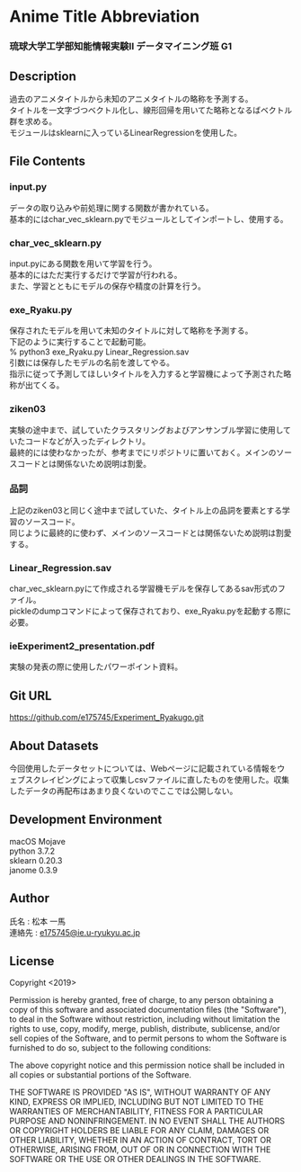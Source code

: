 # Anime Title Abbreviation

### 琉球大学工学部知能情報実験Ⅱ データマイニング班 G1
## Description
過去のアニメタイトルから未知のアニメタイトルの略称を予測する。  
タイトルを一文字づつベクトル化し、線形回帰を用いてた略称となるばベクトル群を求める。  
モジュールはsklearnに入っているLinearRegressionを使用した。  

## File Contents
### input.py
データの取り込みや前処理に関する関数が書かれている。  
基本的にはchar_vec_sklearn.pyでモジュールとしてインポートし、使用する。

### char_vec_sklearn.py
input.pyにある関数を用いて学習を行う。  
基本的にはただ実行するだけで学習が行われる。  
また、学習とともにモデルの保存や精度の計算を行う。  

### exe_Ryaku.py
保存されたモデルを用いて未知のタイトルに対して略称を予測する。  
下記のように実行することで起動可能。  
% python3 exe_Ryaku.py Linear_Regression.sav  
引数には保存したモデルの名前を渡してやる。  
指示に従って予測してほしいタイトルを入力すると学習機によって予測された略称が出てくる。  

### ziken03
実験の途中まで、試していたクラスタリングおよびアンサンブル学習に使用していたコードなどが入ったディレクトリ。  
最終的には使わなかったが、参考までにリポジトリに置いておく。メインのソースコードとは関係ないため説明は割愛。  

### 品詞
上記のziken03と同じく途中まで試していた、タイトル上の品詞を要素とする学習のソースコード。  
同じように最終的に使わず、メインのソースコードとは関係ないため説明は割愛する。  

### Linear_Regression.sav 
char_vec_sklearn.pyにて作成される学習機モデルを保存してあるsav形式のファイル。  
pickleのdumpコマンドによって保存されており、exe_Ryaku.pyを起動する際に必要。  

### ieExperiment2_presentation.pdf
実験の発表の際に使用したパワーポイント資料。  

## Git URL
https://github.com/e175745/Experiment_Ryakugo.git

## About Datasets
今回使用したデータセットについては、Webページに記載されている情報をウェブスクレイピングによって収集しcsvファイルに直したものを使用した。収集したデータの再配布はあまり良くないのでここでは公開しない。

## Development Environment
macOS Mojave  
python 3.7.2  
sklearn 0.20.3  
janome 0.3.9  

## Author
氏名 : 松本 一馬  
連絡先 : e175745@ie.u-ryukyu.ac.jp  

## License
Copyright <2019> <Matsumoto Kazuma>

Permission is hereby granted, free of charge, to any person obtaining a copy of this software and associated documentation files (the "Software"), to deal in the Software without restriction, including without limitation the rights to use, copy, modify, merge, publish, distribute, sublicense, and/or sell copies of the Software, and to permit persons to whom the Software is furnished to do so, subject to the following conditions:

The above copyright notice and this permission notice shall be included in all copies or substantial portions of the Software.

THE SOFTWARE IS PROVIDED "AS IS", WITHOUT WARRANTY OF ANY KIND, EXPRESS OR IMPLIED, INCLUDING BUT NOT LIMITED TO THE WARRANTIES OF MERCHANTABILITY, FITNESS FOR A PARTICULAR PURPOSE AND NONINFRINGEMENT. IN NO EVENT SHALL THE AUTHORS OR COPYRIGHT HOLDERS BE LIABLE FOR ANY CLAIM, DAMAGES OR OTHER LIABILITY, WHETHER IN AN ACTION OF CONTRACT, TORT OR OTHERWISE, ARISING FROM, OUT OF OR IN CONNECTION WITH THE SOFTWARE OR THE USE OR OTHER DEALINGS IN THE SOFTWARE.
